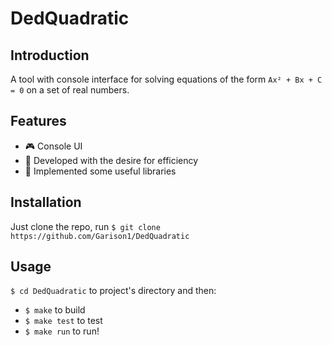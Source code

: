 # DedQuadratic

## Introduction

A tool with console interface for solving equations of the form `Ax² + Bx + C = 0` on a set of real numbers.

## Features

- 🎮 Console UI
- 🚀 Developed with the desire for efficiency
- 🧩 Implemented some useful libraries

## Installation

Just clone the repo, run `$ git clone https://github.com/Garison1/DedQuadratic`

## Usage

`$ cd DedQuadratic` to project's directory and then:
- `$ make` to build
- `$ make test` to test
- `$ make run` to run!
